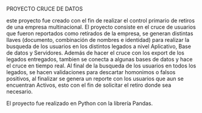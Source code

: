 PROYECTO CRUCE DE DATOS

este proyecto fue creado con el fin de realizar el control primario de retiros de una empresa multinacional. El proyecto consiste en el cruce de usuarios que fueron reportados como retirados de la empresa, se generan distintas llaves (documento, combinación de nombres e identidad) para realizar la busqueda de los usuarios en los distintos legados a nivel Aplicativo, Base de datos y Servidores. Además de hacer el cruce con los export de los legados entregados, tambien se conecta a algunas bases de datos y hace el cruce en tiempo real. Al final de la busqueda de los usuarios en todos los legados, se hacen validaciones para descartar homonimos o falsos positivos, al finalizar se genera un reporte con los usuarios que aun se encuentran Activos, esto con el fin de solicitar el retiro donde sea necesario.

El proyecto fue realizado en Python con la librería Pandas.
